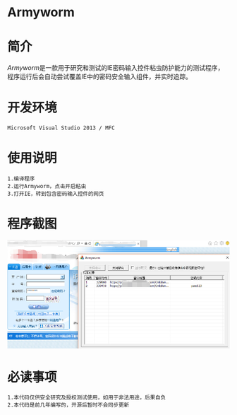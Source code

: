 Armyworm
===  
          
简介
===

*Armyworm*是一款用于研究和测试的IE密码输入控件粘虫防护能力的测试程序，程序运行后会自动尝试覆盖IE中的密码安全输入组件，并实时追踪。

开发环境
===
    Microsoft Visual Studio 2013 / MFC
    
使用说明
===
    1.编译程序
    2.运行Armyworm，点击开启粘虫
    3.打开IE，转到包含密码输入控件的网页
   
程序截图
===
 ![image](https://github.com/DrizzleRisk/Armyworm/blob/master/screenshot.png)

必读事项
===
	1.本代码仅供安全研究及授权测试使用，如用于非法用途，后果自负
	2.本代码是前几年编写的，开源后暂时不会同步更新

